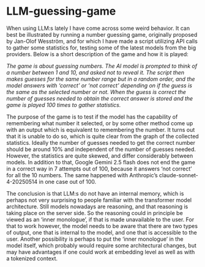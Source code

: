 # LLM-guessing-game

When using LLM:s lately I have come across some weird behavior. It can best be illustrated by running a number guessing game, originally proposed by Jan-Olof Wesström, and for which I have made a script utilizing API calls to gather some statistics for, testing some of the latest models from the big providers. Below is a short description of the game and how it is played:

_The game is about guessing numbers. The AI model is prompted to think of a number between 1 and 10, and asked not to reveal it. The script then makes guesses for the same number range but in a random order, and the model answers with ‘correct’ or ‘not correct’ depending on if the guess is the same as the selected number or not. When the guess is correct the number of  guesses needed to obtain the correct answer is stored and the game is played 100 times to gather statistics._

The purpose of the game is to test if the model has the capability of remembering what number it selected, or by some other method come up with an output which is equivalent to remembering the number. It turns out that it is unable to do so, which is quite clear from the graph of the collected statistics. Ideally the number of guesses needed to get the correct number should be around 10% and independent of the number of guesses needed. However, the statistics are quite skewed, and differ considerably between models. In addition to that, Google Gemini 2.5 flash does not end the game in a correct way in 7 attempts out of 100, because it answers ‘not correct’ for all the 10 numbers. The same happened with Anthropic’s claude-sonnet-4-20250514 in one case out of 100.

The conclusion is that LLM:s do not have an internal memory, which is perhaps not very surprising to people familiar with the transformer model architecture. Still models nowadays are reasoning, and that reasoning is taking place on the server side. So the reasoning could in principle be viewed as an ‘inner monologue’, if that is made unavailable to the user. For that to work however, the model needs to be aware that there are two types of output, one that is internal to the model, and one that is accessible to the user. Another possibility is perhaps to put the ‘inner monologue’ in the model itself, which probably would require some architectural changes, but may have advantages if one could work at embedding level as well as with a tokenized context. 


